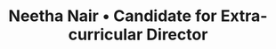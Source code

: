 ---
title: 'Neetha Nair • Candidate for Extra-curricular Director'
id: neetha
name: 'Neetha Nair'
position: Extra-curricular Director
video_length: '1:46'
youtube: aZ3DzY4pu4Q
biography: >
    My name is Neetha Nair, I’m a first year student whose apart of the American Degree Transfer Program. I plan to be here up to next year’s fall after which I am hoping to leave for the United States to pursue my studies. My major is Mathematics, although still unsure about which line of field. I enjoy reading non-fiction and romance novels. As my major pretty much says it, I have an affinity for Maths. I enjoy playing the piano in my free time, so I also have a love and passion for classical and orchestral music. 
    
    
    During my high school years, I’ve participated, performed and acted in a number of school plays and concerts. I would describe myself as a very outgoing, people oriented person. I have good leadership qualities as I’ve led various types of bodies and organized events. I’m a very mature, responsible and conscientious person, the type whom you can depend on to get the job done efficiently. I’m not a perfectionist because I believe making mistakes is part of the learning curve.  Being cooperative is another one of my plus points as I’m always ready to listen and give way to other people’s opinions and voices first. 
    
    
    
    Being a part of Student Council to me is a privilege, because it’s an experience that teaches and motivates you. I feel that being given the position to be able to listen to people’s opinions or concern and do something about it is special as It gives you the chance to not only be a leader but to also have the power and influence to bring about change. One of my favourite sayings is ‘Sometimes it’s the very ones whom no one imagines of, that can do the things that no can imagine’.


experiences:
    - title: Chair
      subtitle: Matrix International Secondary School Student Council
    - title: Emcee
      subtitle: Matrix International School CNY Celebration/Launching of the Agora
    - title: Deputy Head Prefect
      subtitle: Zenith International School
    - title: Vice Captain
      subtitle: Zenith International School Red House
    - title: Editor
      subtitle: Zenith International School E-Magazine
    - title: Committee Member
      subtitle: Zenith International School Melaka Trip
manifestos:
    - title: Plan on organizing events that are more student oriented and outgoing (e.g. involving school spirit activities)
    - title: I also plan on creating events that involve collaborating with more outside institutions and universities to give the students recreational and social opportunities

others:
    - 17
    - 18
    - 12
    - 14

---